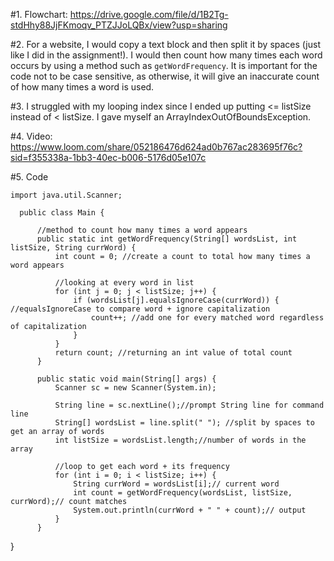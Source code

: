 #1. Flowchart: https://drive.google.com/file/d/1B2Tg-stdHhy88JjFKmoqv_PTZJJoLQBx/view?usp=sharing


#2. For a website, I would copy a text block and then split it by spaces (just like I did in the assignment!).
I would then count how many times each word occurs by using a method such as `getWordFrequency`.
It is important for the code not to be case sensitive, as otherwise, it will give an inaccurate 
count of how many times a word is used.


#3. I struggled with my looping index since I ended up putting <= listSize instead of < listSize. 
I gave myself an ArrayIndexOutOfBoundsException.

#4. Video: https://www.loom.com/share/052186476d624ad0b767ac283695f76c?sid=f355338a-1bb3-40ec-b006-5176d05e107c

#5. Code

    import java.util.Scanner;
      
      public class Main {
      
          //method to count how many times a word appears
          public static int getWordFrequency(String[] wordsList, int listSize, String currWord) {
              int count = 0; //create a count to total how many times a word appears
      
              //looking at every word in list
              for (int j = 0; j < listSize; j++) {
                  if (wordsList[j].equalsIgnoreCase(currWord)) { //equalsIgnoreCase to compare word + ignore capitalization
                      count++; //add one for every matched word regardless of capitalization
                  }
              }
              return count; //returning an int value of total count
          }
      
          public static void main(String[] args) {
              Scanner sc = new Scanner(System.in);
      
              String line = sc.nextLine();//prompt String line for command line
              String[] wordsList = line.split(" "); //split by spaces to get an array of words
              int listSize = wordsList.length;//number of words in the array
      
              //loop to get each word + its frequency
              for (int i = 0; i < listSize; i++) {
                  String currWord = wordsList[i];// current word
                  int count = getWordFrequency(wordsList, listSize, currWord);// count matches
                  System.out.println(currWord + " " + count);// output
              }
          }
}
